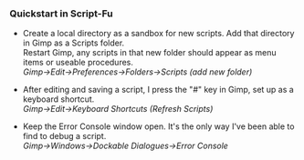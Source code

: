 ### Quickstart in Script-Fu

* Create a local directory as a sandbox for new scripts. Add that directory in Gimp as a Scripts folder.
  \
  Restart Gimp, any scripts in that new folder should appear as menu items or useable procedures.\
*Gimp->Edit->Preferences->Folders->Scripts (add new folder)*

* After editing and saving a script, I press the "#" key in Gimp,
set up as a keyboard shortcut.
\
*Gimp->Edit->Keyboard Shortcuts (Refresh Scripts)*

* Keep the Error Console window open. It's the only way I've been able to find to debug a script.\
*Gimp->Windows->Dockable Dialogues->Error Console*




